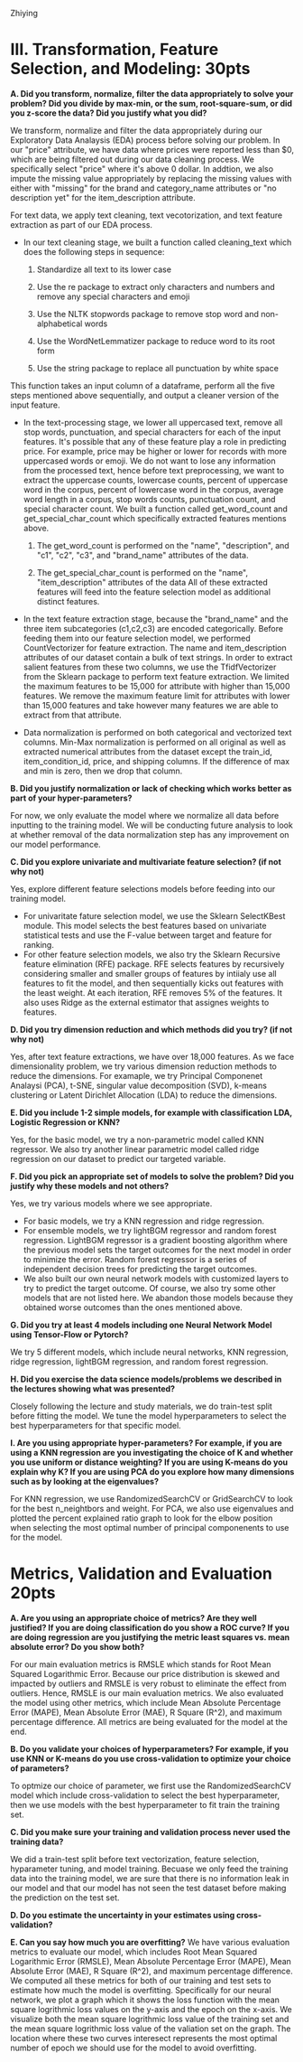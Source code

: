 Zhiying

# III. Transformation, Feature Selection, and Modeling: 30pts

**A. Did you transform, normalize, filter the data appropriately to solve your problem? Did you divide by max-min, or the sum, root-square-sum, or did you z-score the data? Did you justify what you did?**

We transform, normalize and filter the data appropriately during our Exploratory Data Analaysis (EDA) process before solving our problem. In our "price" attribute, we have data where prices were reported less than $0, which are being filtered out during our data cleaning process. We specifically select "price" where it's above 0 dollar. 
In addtion, we also impute the missing value appropriately by replacing the missing values with either with "missing" for the brand and category_name attributes or "no description yet" for the item_description attribute. 

For text data, we apply text cleaning, text vecotorization, and text feature extraction as part of our EDA process. 

- In our text cleaning stage, we built a function called cleaning_text which does the following steps in sequence:
	1. Standardize all text to its lower case

	2. Use the re package to extract only characters and numbers and remove any special characters and emoji

	3. Use the NLTK stopwords package to remove stop word and non-alphabetical words

	4. Use the WordNetLemmatizer package to reduce word to its root form

	5. Use the string package to replace all punctuation by white space

This function takes an input column of a dataframe, perform all the five steps mentioned above sequentially, and output a cleaner version of the input feature.

- In the text-processing stage, we lower all uppercased text, remove all stop words, punctuation, and special characters for each of the input features. It's possible that any of these feature play a role in predicting price. For example, price may be higher or lower for records with more uppercased words or emoji. We do not want to lose any information from the processed text, hence before text preprocessing, we want to extract the uppercase counts, lowercase counts, percent of uppercase word in the corpus, percent of lowercase word in the corpus, average word length in a corpus, stop words counts, punctuation count, and special character count. We built a function called get_word_count and get_special_char_count which specifically extracted features mentions above.
	1. The get_word_count is performed on the "name", "description", and "c1", "c2", "c3", and "brand_name" attributes of the data.

	2. The get_special_char_count is performed on the "name", "item_description" attributes of the data
All of these extracted features will feed into the feature selection model as additional distinct features.

- In the text feature extraction stage, because the "brand_name" and the three item subcategories (c1,c2,c3) are encoded categorically. Before feeding them into our feature selection model, we performed CountVectorizer for feature extraction. The name and item_description attributes of our dataset contain a bulk of text strings. In order to extract salient features from these two columns, we use the TfidfVectorizer from the Sklearn package to perform text feature extraction. We limited the maximum features to be 15,000 for attribute with higher than 15,000 features. We remove the maximum feature limit for attributes with lower than 15,000 features and take however many features we are able to extract from that attribute.

- Data normalization is performed on both categorical and vectorized text columns. Min-Max normalization is performed on all original as well as extracted numerical attributes from the dataset except the train_id, item_condition_id, price, and shipping columns. If the difference of max and min is zero, then we drop that column.


**B. Did you justify normalization or lack of checking which works better as part of your hyper-parameters?**

For now, we only evaluate the model where we normalize all data before inputting to the training model. We will be conducting future analysis to look at whether removal of the data normalization step has any improvement on our model performance. 


**C. Did you explore univariate and multivariate feature selection? (if not why not)**

Yes, explore different feature selections models before feeding into our training model. 
- For univaritate fature selection model, we use the Sklearn SelectKBest module. This model selects the best features based on univariate statistical tests and use the F-value between target and feature for ranking. 
- For other feature selection models, we also try the Sklearn Recursive feature elimination (RFE) package. RFE selects features by recursively considering smaller and smaller groups of features by intiialy use all features to fit the model, and then sequentially kicks out features with the least weight. At each iteration, RFE removes 5% of the features. It also uses Ridge as the external estimator that assignes weights to features. 


**D. Did you try dimension reduction and which methods did you try? (if not why not)**

Yes, after text feature extractions, we have over 18,000 features. As we face dimensionality problem, we try various dimension reduction methods to reduce the dimensions. For examaple, we try Principal Componenet Analaysi (PCA), t-SNE, singular value decomposition (SVD), k-means clustering or Latent Dirichlet Allocation (LDA) to reduce the dimensions. 


**E. Did you include 1-2 simple models, for example with classification LDA, Logistic Regression or KNN?**

Yes, for the basic model, we try a non-parametric model called KNN regressor. We also try another linear parametric model called ridge regression on our dataset to predict our targeted variable. 


**F. Did you pick an appropriate set of models to solve the problem? Did you justify why these models and not others?**

Yes, we try various models where we see appropriate. 
- For basic models,  we try a KNN regression and ridge regression.
- For ensemble models, we try lightBGM regressor and random forest regression. LightBGM regressor is a gradient boosting algorithm where the previous model sets the target outcomes for the next model in order to minimize the error. Random forest regressor is a series of independent decision trees for predicting the target outcomes. 
- We also built our own neural network models with customized layers to try to predict the target outcome.
Of course, we also try some other models that are not listed here. We abandon those models because they obtained worse outcomes than the ones mentioned above. 


**G. Did you try at least 4 models including one Neural Network Model using Tensor-Flow or Pytorch?**

We try 5 different models, which include neural networks, KNN regression, ridge regression, lightBGM regression, and random forest regression.


**H. Did you exercise the data science models/problems we described in the lectures showing what was presented?**

Closely following the lecture and study materials, we do train-test split before fitting the model. We tune the model hyperparameters to select the best hyperparameters for that specific model.


**I. Are you using appropriate hyper-parameters? For example, if you are using a KNN regression are you investigating the choice of K and whether you use uniform or distance weighting? If you are using K-means do you explain why K? If you are using PCA do you explore how many dimensions such as by looking at the eigenvalues?**

For KNN regression, we use RandomizedSearchCV or GridSearchCV to look for the best n_neightbors and weight. 
For PCA, we also use eigenvalues and plotted the percent explained ratio graph to look for the elbow position when selecting the most optimal number of principal componenents to use for the model. 


# Metrics, Validation and Evaluation 20pts

**A. Are you using an appropriate choice of metrics? Are they well justified? If you are doing classification do you show a ROC curve? If you are doing regression are you justifying the metric least squares vs. mean absolute error? Do you show both?**

For our main evaluation metrics is RMSLE which stands for Root Mean Squared Logarithmic Error. Because our price distribution is skewed and impacted by outliers and RMSLE is very robust to eliminate the effect from outliers. Hence, RMSLE is our main evaluation metrics. We also evaluated the model using other metrics, which include Mean Absolute Percentage Error (MAPE), Mean Absolute Error (MAE), R Square (R^2), and maximum percentage difference. All metrics are being evaluated for the model at the end. 

**B. Do you validate your choices of hyperparameters? For example, if you use KNN or K-means do you use cross-validation to optimize your choice of parameters?**

To optmize our choice of parameter, we first use the RandomizedSearchCV model which include cross-validation to select the best hyperparameter, then we use models with the best hyperparameter to fit train the training set. 

**C. Did you make sure your training and validation process never used the training data?**

We did a train-test split before text vectorization, feature selection, hyparameter tuning, and model training. Becuase we only feed the training data into the training model, we are sure that there is no information leak in our model and that our model has not seen the test dataset before making the prediction on the test set. 

**D. Do you estimate the uncertainty in your estimates using cross-validation?**


**E. Can you say how much you are overfitting?**
We have various evaluation metrics to evaluate our model, which includes Root Mean Squared Logarithmic Error (RMSLE), Mean Absolute Percentage Error (MAPE), Mean Absolute Error (MAE), R Square (R^2), and maximum percentage difference. We computed all these metrics for both of our training and test sets to estimate how much the model is overfitting. Specifically for our neural network, we plot a graph which it shows the loss function with the mean square logrithmic loss values on the y-axis and the epoch on the x-axis. We visualize both the mean square logrithmic loss value of the training set and the mean square logrithmic loss value of the valiation set on the graph. The location where these two curves interesect represents the most optimal number of epoch we should use for the model to avoid overfitting. 
